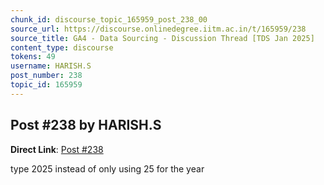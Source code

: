 ```yaml
---
chunk_id: discourse_topic_165959_post_238_00
source_url: https://discourse.onlinedegree.iitm.ac.in/t/165959/238
source_title: GA4 - Data Sourcing - Discussion Thread [TDS Jan 2025]
content_type: discourse
tokens: 49
username: HARISH.S
post_number: 238
topic_id: 165959
---
```


## Post #238 by HARISH.S

**Direct Link**: [Post #238](https://discourse.onlinedegree.iitm.ac.in/t/165959/238)

type 2025 instead of only using 25 for the year
